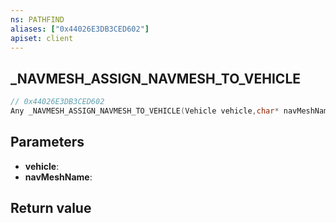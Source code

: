 ```yaml
---
ns: PATHFIND
aliases: ["0x44026E3DB3CED602"]
apiset: client
---
```

## _NAVMESH_ASSIGN_NAVMESH_TO_VEHICLE

```c
// 0x44026E3DB3CED602
Any _NAVMESH_ASSIGN_NAVMESH_TO_VEHICLE(Vehicle vehicle,char* navMeshName);
```


## Parameters
* **vehicle**:
* **navMeshName**:

## Return value